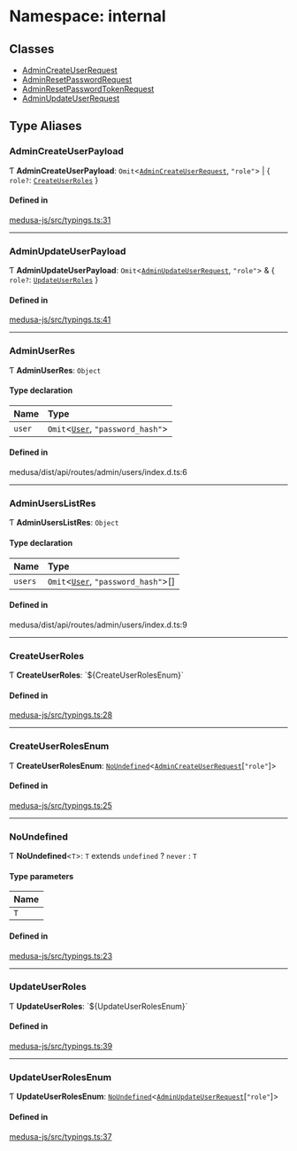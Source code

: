 # Namespace: internal

## Classes

- [AdminCreateUserRequest](../classes/internal-29.AdminCreateUserRequest.md)
- [AdminResetPasswordRequest](../classes/internal-29.AdminResetPasswordRequest.md)
- [AdminResetPasswordTokenRequest](../classes/internal-29.AdminResetPasswordTokenRequest.md)
- [AdminUpdateUserRequest](../classes/internal-29.AdminUpdateUserRequest.md)

## Type Aliases

### AdminCreateUserPayload

Ƭ **AdminCreateUserPayload**: `Omit`<[`AdminCreateUserRequest`](../classes/internal-29.AdminCreateUserRequest.md), ``"role"``\> \| { `role?`: [`CreateUserRoles`](internal-29.md#createuserroles)  }

#### Defined in

[medusa-js/src/typings.ts:31](https://github.com/medusajs/medusa/blob/a4dd26e13/packages/medusa-js/src/typings.ts#L31)

___

### AdminUpdateUserPayload

Ƭ **AdminUpdateUserPayload**: `Omit`<[`AdminUpdateUserRequest`](../classes/internal-29.AdminUpdateUserRequest.md), ``"role"``\> & { `role?`: [`UpdateUserRoles`](internal-29.md#updateuserroles)  }

#### Defined in

[medusa-js/src/typings.ts:41](https://github.com/medusajs/medusa/blob/a4dd26e13/packages/medusa-js/src/typings.ts#L41)

___

### AdminUserRes

Ƭ **AdminUserRes**: `Object`

#### Type declaration

| Name | Type |
| :------ | :------ |
| `user` | `Omit`<[`User`](../classes/internal-1.User.md), ``"password_hash"``\> |

#### Defined in

medusa/dist/api/routes/admin/users/index.d.ts:6

___

### AdminUsersListRes

Ƭ **AdminUsersListRes**: `Object`

#### Type declaration

| Name | Type |
| :------ | :------ |
| `users` | `Omit`<[`User`](../classes/internal-1.User.md), ``"password_hash"``\>[] |

#### Defined in

medusa/dist/api/routes/admin/users/index.d.ts:9

___

### CreateUserRoles

Ƭ **CreateUserRoles**: \`${CreateUserRolesEnum}\`

#### Defined in

[medusa-js/src/typings.ts:28](https://github.com/medusajs/medusa/blob/a4dd26e13/packages/medusa-js/src/typings.ts#L28)

___

### CreateUserRolesEnum

Ƭ **CreateUserRolesEnum**: [`NoUndefined`](internal-29.md#noundefined)<[`AdminCreateUserRequest`](../classes/internal-29.AdminCreateUserRequest.md)[``"role"``]\>

#### Defined in

[medusa-js/src/typings.ts:25](https://github.com/medusajs/medusa/blob/a4dd26e13/packages/medusa-js/src/typings.ts#L25)

___

### NoUndefined

Ƭ **NoUndefined**<`T`\>: `T` extends `undefined` ? `never` : `T`

#### Type parameters

| Name |
| :------ |
| `T` |

#### Defined in

[medusa-js/src/typings.ts:23](https://github.com/medusajs/medusa/blob/a4dd26e13/packages/medusa-js/src/typings.ts#L23)

___

### UpdateUserRoles

Ƭ **UpdateUserRoles**: \`${UpdateUserRolesEnum}\`

#### Defined in

[medusa-js/src/typings.ts:39](https://github.com/medusajs/medusa/blob/a4dd26e13/packages/medusa-js/src/typings.ts#L39)

___

### UpdateUserRolesEnum

Ƭ **UpdateUserRolesEnum**: [`NoUndefined`](internal-29.md#noundefined)<[`AdminUpdateUserRequest`](../classes/internal-29.AdminUpdateUserRequest.md)[``"role"``]\>

#### Defined in

[medusa-js/src/typings.ts:37](https://github.com/medusajs/medusa/blob/a4dd26e13/packages/medusa-js/src/typings.ts#L37)
